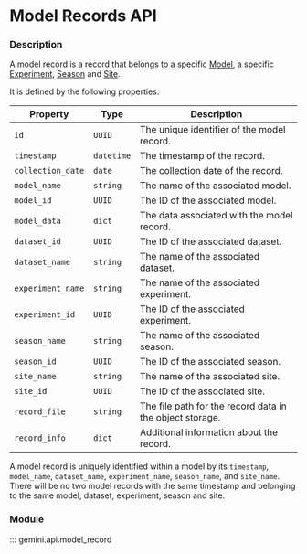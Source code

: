 # Model Records API

### Description

A model record is a record that belongs to a specific [Model](models.md), a specific [Experiment](experiments.md), [Season](seasons.md) and [Site](sites.md).

It is defined by the following properties:

| Property        | Type                 | Description                                     |
|-----------------|----------------------|-------------------------------------------------|
| `id`              | `UUID`                 | The unique identifier of the model record.      |
| `timestamp`       | `datetime`             | The timestamp of the record.                    |
| `collection_date` | `date`                 | The collection date of the record.              |
| `model_name`      | `string`               | The name of the associated model.               |
| `model_id`        | `UUID`                 | The ID of the associated model.                 |
| `model_data`      | `dict`                 | The data associated with the model record.      |
| `dataset_id`      | `UUID`                 | The ID of the associated dataset.               |
| `dataset_name`    | `string`               | The name of the associated dataset.             |
| `experiment_name` | `string`               | The name of the associated experiment.          |Mo
| `experiment_id`   | `UUID`                 | The ID of the associated experiment.            |
| `season_name`     | `string`               | The name of the associated season.              |
| `season_id`       | `UUID`                 | The ID of the associated season.                |
| `site_name`       | `string`               | The name of the associated site.                |
| `site_id`         | `UUID`                 | The ID of the associated site.                  |
| `record_file`     | `string`               | The file path for the record data in the object storage. |
| `record_info`     | `dict`                 | Additional information about the record.        |


A model record is uniquely identified within a model by its `timestamp`, `model_name`, `dataset_name`, `experiment_name`, `season_name`, and `site_name`. There will be no two model records with the same timestamp and belonging to the same model, dataset, experiment, season and site.


### Module

::: gemini.api.model_record